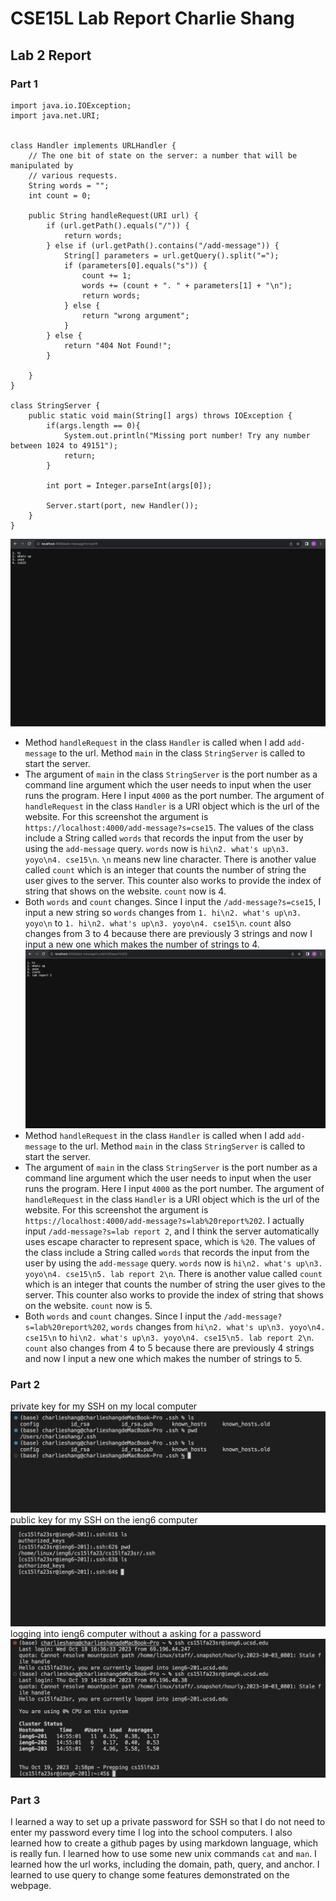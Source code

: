 # CSE15L Lab Report Charlie Shang
## Lab 2 Report
### Part 1
```
import java.io.IOException;
import java.net.URI;


class Handler implements URLHandler {
    // The one bit of state on the server: a number that will be manipulated by
    // various requests.
    String words = "";
    int count = 0;

    public String handleRequest(URI url) {
        if (url.getPath().equals("/")) {
            return words;
        } else if (url.getPath().contains("/add-message")) {
            String[] parameters = url.getQuery().split("=");
            if (parameters[0].equals("s")) {
                count += 1;
                words += (count + ". " + parameters[1] + "\n");
                return words;
            } else {
                return "wrong argument";
            }
        } else {
            return "404 Not Found!";
        }

    }
}

class StringServer {
    public static void main(String[] args) throws IOException {
        if(args.length == 0){
            System.out.println("Missing port number! Try any number between 1024 to 49151");
            return;
        }

        int port = Integer.parseInt(args[0]);

        Server.start(port, new Handler());
    }
}
```
![Image](add_message_1.png)<br />
* Method `handleRequest` in the class `Handler` is called when I add `add-message` to the url. Method `main` in the class `StringServer` is called to start the server.
* The argument of `main` in the class `StringServer` is the port number as a command line argument which the user needs to input when the user runs the program. Here I input `4000` as the port number. The argument of `handleRequest` in the class `Handler` is a URI object which is the url of the website. For this screenshot the argument is `https://localhost:4000/add-message?s=cse15`. The values of the class include a String called `words` that records the input from the user by using the `add-message` query. `words` now is `hi\n2. what's up\n3. yoyo\n4. cse15\n`. `\n` means new line character. There is another value called `count` which is an integer that counts the number of string the user gives to the server. This counter also works to provide the index of string that shows on the website. `count` now is 4.
* Both `words` and `count` changes. Since I input the `/add-message?s=cse15`, I input a new string so `words` changes from `1. hi\n2. what's up\n3. yoyo\n` to `1. hi\n2. what's up\n3. yoyo\n4. cse15\n`. `count` also changes from 3 to 4 because there are previously 3 strings and now I input a new one which makes the number of strings to 4.
![Image](add_message_2.png)<br />
* Method `handleRequest` in the class `Handler` is called when I add `add-message` to the url. Method `main` in the class `StringServer` is called to start the server.
* The argument of `main` in the class `StringServer` is the port number as a command line argument which the user needs to input when the user runs the program. Here I input `4000` as the port number. The argument of `handleRequest` in the class `Handler` is a URI object which is the url of the website. For this screenshot the argument is `https://localhost:4000/add-message?s=lab%20report%202`. I actually input `/add-message?s=lab report 2`, and I think the server automatically uses escape character to represent space, which is `%20`. The values of the class include a String called `words` that records the input from the user by using the `add-message` query. `words` now is `hi\n2. what's up\n3. yoyo\n4. cse15\n5. lab report 2\n`. There is another value called `count` which is an integer that counts the number of string the user gives to the server. This counter also works to provide the index of string that shows on the website. `count` now is 5.
* Both `words` and `count` changes. Since I input the `/add-message?s=lab%20report%202`, `words` changes from `hi\n2. what's up\n3. yoyo\n4. cse15\n` to `hi\n2. what's up\n3. yoyo\n4. cse15\n5. lab report 2\n`. `count` also changes from 4 to 5 because there are previously 4 strings and now I input a new one which makes the number of strings to 5.

### Part 2
private key for my SSH on my local computer 
![Image](private_key.png)<br />
public key for my SSH on the ieng6 computer
![Image](public_key.png)<br />
logging into ieng6 computer without a asking for a password
![Image](no_password.png)<br />

### Part 3
I learned a way to set up a private password for SSH so that I do not need to enter my password every time I log into the school computers. I also learned how to create a github pages by using markdown language, which is really fun. I learned how to use some new unix commands `cat` and `man`. I learned how the url works, including the domain, path, query, and anchor. I learned to use query to change some features demonstrated on the webpage.

